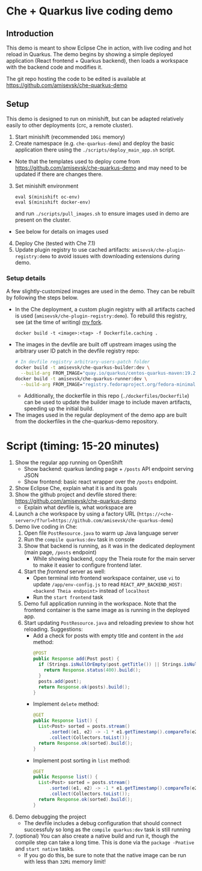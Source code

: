 # Che + Quarkus live coding demo
## Introduction
This demo is meant to show Eclipse Che in action, with live coding and hot reload in Quarkus. The demo begins by showing a simple deployed application (React frontend + Quarkus backend), then loads a workspace with the backend code and modifies it.

The git repo hosting the code to be edited is available at https://github.com/amisevsk/che-quarkus-demo

## Setup
This demo is designed to run on minishift, but can be adapted relatively easily to other deployments (crc, a remote cluster).

1. Start minishift (recommended `10Gi` memory)
2. Create namespace (e.g. `che-quarkus-demo`) and deploy the basic application there using the `./scripts/deploy_main_app.sh` script.
  - Note that the templates used to deploy come from https://github.com/amisevsk/che-quarkus-demo and may need to be updated if there are changes there.
3. Set minishift environment
    ```
    eval $(minishift oc-env)
    eval $(minishift docker-env)
    ```
    and run `./scripts/pull_images.sh` to ensure images used in demo are present on the cluster.
  - See below for details on images used
4. Deploy Che (tested with Che 7.1)
5. Update plugin registry to use cached artifacts: `amisevsk/che-plugin-registry:demo` to avoid issues with downloading extensions during demo.

### Setup details
A few slightly-customized images are used in the demo. They can be rebuilt by following the steps below.
- In the Che deployment, a custom plugin registry with all artifacts cached is used (`amisevsk/che-plugin-registry:demo`). To rebuild this registry, see (at the time of writing) [my fork](https://github.com/amisevsk/che-plugin-registry/tree/cache-artifacts).
    ```
    docker build -t <image>:<tag> -f Dockerfile.caching .
    ```
- The images in the devfile are built off upstream images using the arbitrary user ID patch in the devfile registry repo:
  ```bash
  # In devfile registry arbitrary-users-patch folder
  docker build -t amisevsk/che-quarkus-builder:dev \
    --build-arg FROM_IMAGE="quay.io/quarkus/centos-quarkus-maven:19.2.0" .
  docker build -t amisevsk/che-quarkus-runner:dev \
    --build-arg FROM_IMAGE="registry.fedoraproject.org/fedora-minimal:30" .
  ```
  - Additionally, the dockerfile in this repo (`./dockerfiles/Dockerfile`) can be used to update the builder image to include maven artifacts, speeding up the initial build.
- The images used in the regular deployment of the demo app are built from the dockerfiles in the che-quarkus-demo repository.

# Script (timing: 15-20 minutes)
1. Show the regular app running on OpenShift
    - Show backend: quarkus landing page + `/posts` API endpoint serving JSON
    - Show frontend: basic react wrapper over the `/posts` endpoint.
2. Show Eclipse Che, explain what it is and its goals
3. Show the github project and devfile stored there: https://github.com/amisevsk/che-quarkus-demo
    - Explain what devfile is, what workspace are
4. Launch a che workspace by using a factory URL (`https://<che-server>/f?url=https://github.com/amisevsk/che-quarkus-demo`)
5. Demo live coding in Che:
    1. Open file `PostResource.java` to warm up Java language server
    2. Run the `compile quarkus:dev` task in console
    3. Show that backend is running, as it was in the dedicated deployment (main page, `/posts` endpoint)
        - While showing backend, copy the Theia route for the main server to make it easier to configure frontend later.
    4. Start the *frontend* server as well:
        - Open terminal into frontend workspace container, use `vi` to update `/app/env-config.js` to read `REACT_APP_BACKEND_HOST: <backend Theia endpoint>` instead of `localhost`
        - Run the `start frontend` task
    5. Demo full application running in the workspace. Note that the frontend container is the same image as is running in the deployed app.
    6. Start updating `PostResource.java` and reloading preview to show hot reloading. Suggestions:
        - Add a check for posts with empty title and content in the `add` method:
          ```java
          @POST
          public Response add(Post post) {
            if (Strings.isNullOrEmpty(post.getTitle()) || Strings.isNullOrEmpty(post.getContent())) {
              return Response.status(400).build();
            }
            posts.add(post);
            return Response.ok(posts).build();
          }
          ```
        - Implement `delete` method:
          ```java
          @GET
          public Response list() {
            List<Post> sorted = posts.stream()
                .sorted((e1, e2) -> -1 * e1.getTimestamp().compareTo(e2.getTimestamp()))
                .collect(Collectors.toList());
            return Response.ok(sorted).build();
          }
          ```
        - Implement post sorting in `list` method:
          ```java
          @GET
          public Response list() {
            List<Post> sorted = posts.stream()
                .sorted((e1, e2) -> -1 * e1.getTimestamp().compareTo(e2.getTimestamp()))
                .collect(Collectors.toList());
            return Response.ok(sorted).build();
          }
          ```
6. Demo debugging the project
    - The devfile includes a debug configuration that should connect successfuly so long as the `compile quarkus:dev` task is still running
7. (optional) You can also create a native build and run it, though the compile step can take a long time. This is done via the `package -Pnative` and `start native` tasks.
    - If you go do this, be sure to note that the native image can be run with less than `32Mi` memory limit!
